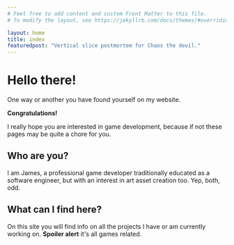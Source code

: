 ```yaml
---
# Feel free to add content and custom Front Matter to this file.
# To modify the layout, see https://jekyllrb.com/docs/themes/#overriding-theme-defaults

layout: home
title: index
featuredpost: "Vertical slice postmortem for Chaos the devil."
---
```

# Hello there!

One way or another you have found yourself on my website.

**Congratulations!**

I really hope you are interested in game development, because if not these pages may be quite a chore for you.

## Who are you?
I am James, a professional game developer traditionally educated as a software engineer, but with an interest in art asset creation too. Yep, both, odd.

## What can I find here?
On this site you will find info on all the projects I have or am currently working on. **Spoiler alert** it's all games related.